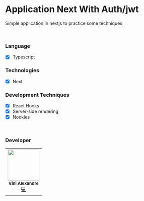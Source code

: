 <div align="left">
<h1>Application Next With Auth/jwt</h1>

<p>Simple application in nextjs to practice some techniques</p>
<br>
</div>

### Language

- [x] Typescript

### Technologies

- [x] Next

### Development Techniques

- [x] React Hooks
- [x] Server-side rendering
- [x] Nookies

<br>

### Developer

<table>
  <tr>
    <td align="center"><a href="https://github.com/vinialexandre"><img src="https://github.com/vinialexandre.png" width="100px;" alt=""/><br /><sub><b>Vini Alexandre</b></sub></a><br /><a href="https://github.com/testing-library/react-testing-library/commits?author=marcosvega91" title="Code">💻</a></td>
  </tr>
</table>
